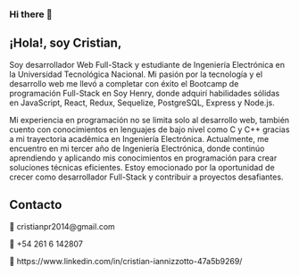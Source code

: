 ### Hi there 👋

## ¡Hola!, soy Cristian, 

Soy desarrollador Web Full-Stack y estudiante de Ingeniería Electrónica en la Universidad Tecnológica Nacional. Mi pasión por la tecnología y el desarrollo web me llevó a completar con éxito el Bootcamp de programación Full-Stack en Soy Henry, donde adquirí habilidades sólidas en JavaScript, React, Redux, Sequelize, PostgreSQL, Express y Node.js.

Mi experiencia en programación no se limita solo al desarrollo web, también cuento con conocimientos en lenguajes de bajo nivel como C y C++ gracias a mi trayectoria académica en Ingeniería Electrónica. Actualmente, me encuentro en mi tercer año de Ingeniería Electrónica, donde continúo aprendiendo y aplicando mis conocimientos en programación para crear soluciones técnicas eficientes. Estoy emocionado por la oportunidad de crecer como desarrollador Full-Stack y contribuir a proyectos desafiantes.

## Contacto


<p> 📩 cristianpr2014@gmail.com</p>
<p> 📱 +54 261 6 142807</p>
<p> 🔗 https://www.linkedin.com/in/cristian-iannizzotto-47a5b9269/</p>
 
<!--
**CIannizzotto/CIannizzotto** is a ✨ _special_ ✨ repository because its `README.md` (this file) appears on your GitHub profile.

Here are some ideas to get you started:

- 🔭 I’m currently working on ...
- 🌱 I’m currently learning ...
- 👯 I’m looking to collaborate on ...
- 🤔 I’m looking for help with ...
- 💬 Ask me about ...
- 📫 How to reach me: ...
- 😄 Pronouns: ...
- ⚡ Fun fact: ...
-->

